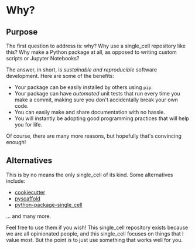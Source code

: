 # Why?

## Purpose

The first question to address is: why? Why use a single_cell repository like this? Why make a Python package at all, as opposed to writing custom scripts or Jupyter Notebooks?

The answer, in short, is _sustainable and reproducible_ software development. Here are some of the benefits:

- Your package can be easily installed by others using `pip`.
- Your package can have _automated_ unit tests that run every time you make a commit, making sure you don't accidentally break your own code.
- You can easily make and share documentation with no hassle.
- You will instantly be adopting good programming practices that will help you for life.

Of course, there are many more reasons, but hopefully that's convincing enough!

## Alternatives

This is by no means the only single_cell of its kind. Some alternatives include:

- [cookiecutter](https://github.com/cookiecutter/cookiecutter)
- [pyscaffold](https://github.com/pyscaffold/pyscaffold)
- [python-package-single_cell](https://github.com/microsoft/python-package-single_cell)

... and many more.

Feel free to use them if you wish! This single_cell repository exists because we are all opinionated people, and this single_cell focuses on things that I value most. But the point is to just use something that works well for you.
